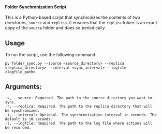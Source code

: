#### Folder Synchronization Script

This is a Python-based script that synchronizes the contents of two directories, `source` and `replica`. It ensures that the `replica` folder is an exact copy of the `source` folder and does so periodically.

## Usage

To run the script, use the following command:

`py folder_sync.py --source <source_directory> --replica <replica_directory> --interval <sync_interval> --logfile <logfile_path>`


## Arguments:
   
    -s, --source: Required. The path to the source directory you want to sync.
    -r, --replica: Required. The path to the replica directory that will be synchronized.
    -i, --interval: Optional. The synchronization interval in seconds. The default is 10 seconds.
    -l, --logfile: Required. The path to the log file where actions will be recorded.
